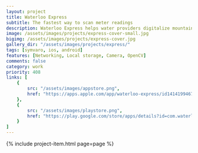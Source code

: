 ```yaml
---
layout: project
title: Waterloo Express
subtitle: The fastest way to scan meter readings
description: Waterloo Express helps water providers digitalize mountains of paper received by customers. The app can scan the meter readings document, get the user's information, and extract the reading values with OCR.
image: /assets/images/projects/express-cover-small.jpg
bigimg: /assets/images/projects/express-cover.jpg
gallery_dir: "/assets/images/projects/express/"
tags: [symvaro, ios, android]
features: [Networking, Local storage, Camera, OpenCV]
comments: false
category: work
priority: 408
links: [
    {
        src: "/assets/images/appstore.png",
        href: "https://apps.apple.com/app/waterloo-express/id1414199467"
    },
    {
        src: "/assets/images/playstore.png",
        href: "https://play.google.com/store/apps/details?id=com.waterloo.waterloo_card_scanner"
    }
]
---
```


{% include project-item.html page=page %}